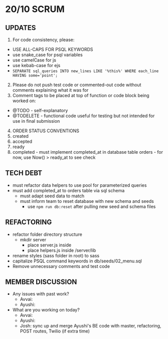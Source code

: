 # 20/10 SCRUM
## UPDATES
1. For code consistency, please:
  - USE ALL-CAPS FOR PSQL KEYWORDS
  - use snake_case for psql variables
  - use camelCase for js
  - use kebab-case for ejs
  - `
      SEPARATE sql_queries
      INTO new_lines LIKE '%this%'
      WHERE each_line HAVING some='point';
    `
2. Please do not push test code or commented-out code without comments explaining what it was for
3. Comment tags to be placed at top of function or code block being worked on:
  - @TODO - self-explanatory
  - @TODELETE - functional code useful for testing but not intended for use in final submission
4. ORDER STATUS CONVENTIONS
  1. created
  2. accepted
  3. ready
  4. completed
    - must implement completed_at in database table orders
    - for now, use Now() > ready_at to see check

## TECH DEBT
- must refactor data helpers to use pool for parameterized queries
- must add completed_at to orders table via sql schema
  - must adapt seed data to match
  - must inform team to reset database with new schema and seeds
    - use `npm run db:reset` after pulling new seed and schema files

## REFACTORING
- refactor folder directory structure
  - mkdir server
    - place server.js inside
    - place helpers.js inside /server/lib
- rename styles (sass folder in root) to sass
- capitalize PSQL command keywords in db/seeds/02_menu.sql
- Remove unnecessary comments and test code

## MEMBER DISCUSSION
- Any issues with past work?
  - Avvai: 
  - Ayushi: 
- What are you working on today?
  - Avvai: 
  - Ayushi: 
  - Josh: sync up and merge Ayushi's BE code with master, refactoring, POST routes, Twilio (if extra time)
